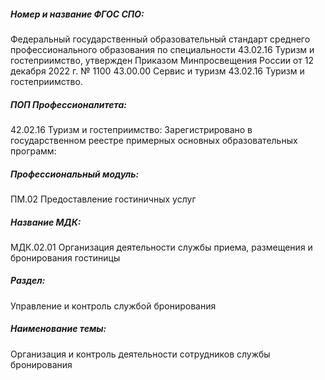 ##### Номер и название ФГОС СПО:
Федеральный государственный образовательный стандарт среднего профессионального образования по специальности 43.02.16 Туризм и гостеприимство, утвержден Приказом Минпросвещения России от 12 декабря 2022 г. № 1100 43.00.00 Сервис и туризм 
43.02.16 Туризм и гостеприимство. 

##### ПОП Профессионалитета:
42.02.16 Туризм и гостеприимство: Зарегистрировано в государственном реестре примерных основных образовательных программ: 

##### Профессиональный модуль:
ПМ.02 Предоставление гостиничных услуг 

##### Название МДК:
МДК.02.01 Организация деятельности службы приема, размещения и бронирования гостиницы 

##### Раздел:
Управление и контроль службой бронирования 

##### Наименование темы: 
Организация и контроль деятельности сотрудников службы бронирования